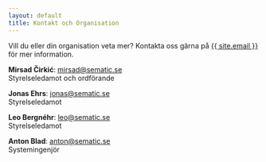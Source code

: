 ```yaml
---
layout: default
title: Kontakt och Organisation
---
```


Vill du eller din organisation veta mer? Kontakta oss gärna på <a href="mailto:{{ site.email }}">{{ site.email }}</a> för mer information.

**Mirsad Čirkić**: <a href="mailto:mirsad@sematic.se">mirsad@sematic.se</a> 
<br>Styrelseledamot och ordförande


**Jonas Ehrs**: <a href="mailto:jonas@sematic.se">jonas@sematic.se</a>
<br>Styrelseledamot 


**Leo Bergnéhr**: <a href="mailto:leo@sematic.se">leo@sematic.se</a> 
<br>Styrelseledamot

**Anton Blad**: <a href="mailto:anton@sematic.se">anton@sematic.se</a> 
<br>Systemingenjör
